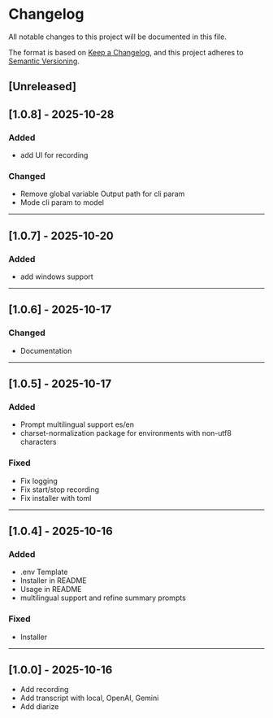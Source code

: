 # Changelog

All notable changes to this project will be documented in this file.

The format is based on [Keep a Changelog](https://keepachangelog.com/en/1.1.0/),
and this project adheres to [Semantic Versioning](https://semver.org/spec/v2.0.0.html).

## [Unreleased]

## [1.0.8] - 2025-10-28

### Added

- add UI for recording

### Changed

- Remove global variable Output path for cli param
- Mode cli param to model

---

## [1.0.7] - 2025-10-20

### Added

- add windows support

---

## [1.0.6] - 2025-10-17

### Changed
- Documentation

---

## [1.0.5] - 2025-10-17

### Added
- Prompt multilingual support es/en
- charset-normalization package for environments with non-utf8 characters

### Fixed
- Fix logging
- Fix start/stop recording
- Fix installer with toml

---

## [1.0.4] - 2025-10-16

### Added
- .env Template
- Installer in README
- Usage in README
- multilingual support and refine summary prompts

### Fixed
- Installer

---

## [1.0.0] - 2025-10-16

- Add recording
- Add transcript with local, OpenAI, Gemini
- Add diarize
